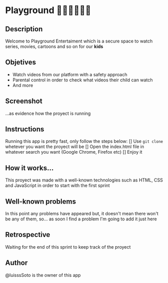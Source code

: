 # Playground 👦🏻👧🏻👶🏻

## Description
Welcome to Playground Entertaiment which is a secure space to watch series, movies, cartoons and so on for our __kids__

## Objetives
* Watch videos from our platform with a safety approach
* Parental control in order to check what videos their child can watch
* And more

## Screenshot
...as evidence how the proyect is running

## Instructions 
Running this app is pretty fast, only follow the steps below:
[] Use `git clone` whetever you want the proyect will be
[] Open the index.html file in whatever search you want (Google Chrome, Firefox etc)
[] Enjoy it

## How it works...
This proyect was made with a well-known technologies such as HTML, CSS and JavaScript in order to start with the first sprint

## Well-known problems
In this point any problems have appeared but, it doesn't mean there won't be any of them, so... as soon I find a problem I'm going to add it just here

## Retrospective
Waiting for the end of this sprint to keep track of the proyect

## Author
@luisssSoto is the owner of this app


